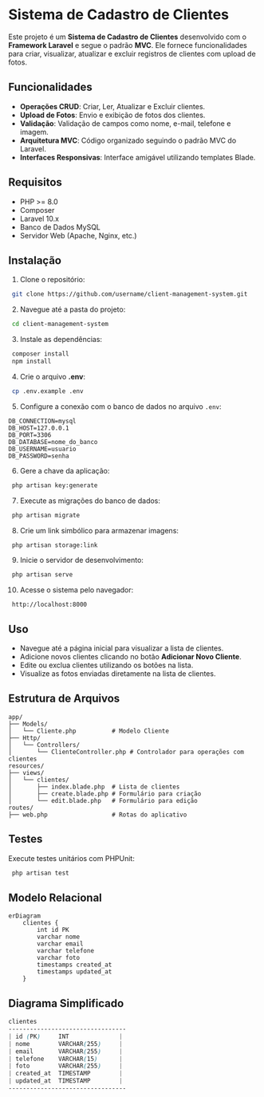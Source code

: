 # Sistema de Cadastro de Clientes

Este projeto é um **Sistema de Cadastro de Clientes** desenvolvido com o **Framework Laravel** e segue o padrão **MVC**. Ele fornece funcionalidades para criar, visualizar, atualizar e excluir registros de clientes com upload de fotos.

## Funcionalidades
- **Operações CRUD**: Criar, Ler, Atualizar e Excluir clientes.
- **Upload de Fotos**: Envio e exibição de fotos dos clientes.
- **Validação**: Validação de campos como nome, e-mail, telefone e imagem.
- **Arquitetura MVC**: Código organizado seguindo o padrão MVC do Laravel.
- **Interfaces Responsivas**: Interface amigável utilizando templates Blade.

## Requisitos
- PHP >= 8.0
- Composer
- Laravel 10.x
- Banco de Dados MySQL
- Servidor Web (Apache, Nginx, etc.)

## Instalação
1. Clone o repositório:
```bash
 git clone https://github.com/username/client-management-system.git
```

2. Navegue até a pasta do projeto:
```bash
 cd client-management-system
```

3. Instale as dependências:
```bash
 composer install
 npm install
```

4. Crie o arquivo **.env**:
```bash
 cp .env.example .env
```

5. Configure a conexão com o banco de dados no arquivo `.env`:
```
DB_CONNECTION=mysql
DB_HOST=127.0.0.1
DB_PORT=3306
DB_DATABASE=nome_do_banco
DB_USERNAME=usuario
DB_PASSWORD=senha
```

6. Gere a chave da aplicação:
```bash
 php artisan key:generate
```

7. Execute as migrações do banco de dados:
```bash
 php artisan migrate
```

8. Crie um link simbólico para armazenar imagens:
```bash
 php artisan storage:link
```

9. Inicie o servidor de desenvolvimento:
```bash
 php artisan serve
```

10. Acesse o sistema pelo navegador:
```
 http://localhost:8000
```

## Uso
- Navegue até a página inicial para visualizar a lista de clientes.
- Adicione novos clientes clicando no botão **Adicionar Novo Cliente**.
- Edite ou exclua clientes utilizando os botões na lista.
- Visualize as fotos enviadas diretamente na lista de clientes.

## Estrutura de Arquivos
```
app/
├── Models/
│   └── Cliente.php          # Modelo Cliente
├── Http/
│   └── Controllers/
│       └── ClienteController.php # Controlador para operações com clientes
resources/
├── views/
│   └── clientes/
│       ├── index.blade.php  # Lista de clientes
│       ├── create.blade.php # Formulário para criação
│       └── edit.blade.php   # Formulário para edição
routes/
├── web.php                  # Rotas do aplicativo
```

## Testes
Execute testes unitários com PHPUnit:
```bash
 php artisan test
```

## Modelo Relacional
```mermaid
erDiagram
    clientes {
        int id PK
        varchar nome
        varchar email
        varchar telefone
        varchar foto
        timestamps created_at
        timestamps updated_at
    }
```

## Diagrama Simplificado
```scss
clientes
---------------------------------
| id (PK)     INT              |
| nome        VARCHAR(255)     |
| email       VARCHAR(255)     |
| telefone    VARCHAR(15)      |
| foto        VARCHAR(255)     |
| created_at  TIMESTAMP        |
| updated_at  TIMESTAMP        |
---------------------------------
```

